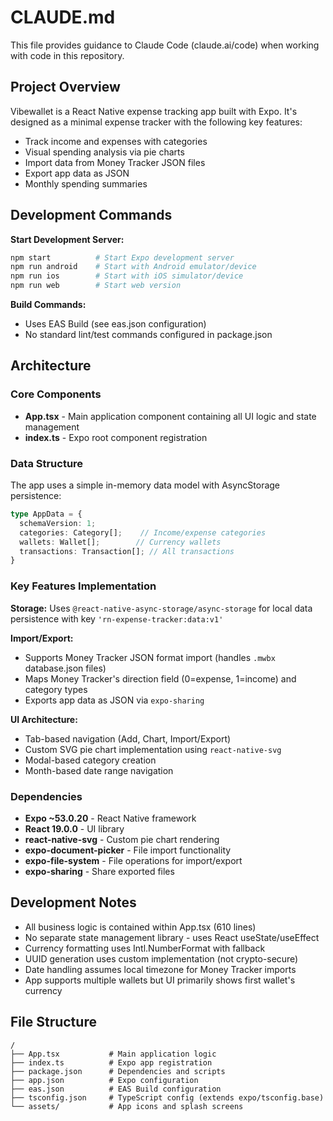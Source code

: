# CLAUDE.md

This file provides guidance to Claude Code (claude.ai/code) when working with code in this repository.

## Project Overview

Vibewallet is a React Native expense tracking app built with Expo. It's designed as a minimal expense tracker with the following key features:
- Track income and expenses with categories
- Visual spending analysis via pie charts
- Import data from Money Tracker JSON files
- Export app data as JSON
- Monthly spending summaries

## Development Commands

**Start Development Server:**
```bash
npm start          # Start Expo development server
npm run android    # Start with Android emulator/device
npm run ios        # Start with iOS simulator/device  
npm run web        # Start web version
```

**Build Commands:**
- Uses EAS Build (see eas.json configuration)
- No standard lint/test commands configured in package.json

## Architecture

### Core Components
- **App.tsx** - Main application component containing all UI logic and state management
- **index.ts** - Expo root component registration

### Data Structure
The app uses a simple in-memory data model with AsyncStorage persistence:

```typescript
type AppData = {
  schemaVersion: 1;
  categories: Category[];    // Income/expense categories
  wallets: Wallet[];        // Currency wallets
  transactions: Transaction[]; // All transactions
}
```

### Key Features Implementation

**Storage:** Uses `@react-native-async-storage/async-storage` for local data persistence with key `'rn-expense-tracker:data:v1'`

**Import/Export:**
- Supports Money Tracker JSON format import (handles `.mwbx` database.json files)
- Maps Money Tracker's direction field (0=expense, 1=income) and category types
- Exports app data as JSON via `expo-sharing`

**UI Architecture:**
- Tab-based navigation (Add, Chart, Import/Export)
- Custom SVG pie chart implementation using `react-native-svg`
- Modal-based category creation
- Month-based date range navigation

### Dependencies
- **Expo ~53.0.20** - React Native framework
- **React 19.0.0** - UI library  
- **react-native-svg** - Custom pie chart rendering
- **expo-document-picker** - File import functionality
- **expo-file-system** - File operations for import/export
- **expo-sharing** - Share exported files

## Development Notes

- All business logic is contained within App.tsx (610 lines)
- No separate state management library - uses React useState/useEffect
- Currency formatting uses Intl.NumberFormat with fallback
- UUID generation uses custom implementation (not crypto-secure)
- Date handling assumes local timezone for Money Tracker imports
- App supports multiple wallets but UI primarily shows first wallet's currency

## File Structure
```
/
├── App.tsx           # Main application logic
├── index.ts          # Expo app registration  
├── package.json      # Dependencies and scripts
├── app.json          # Expo configuration
├── eas.json          # EAS Build configuration
├── tsconfig.json     # TypeScript config (extends expo/tsconfig.base)
└── assets/           # App icons and splash screens
```